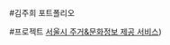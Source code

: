#김주희 포트폴리오

#프로젝트
[서울시 주거&문화정보 제공 서비스]((https://youtu.be/PpnqkfdnhoM?si=KNNVPTPapyYD868A)https://youtu.be/PpnqkfdnhoM?si=KNNVPTPapyYD868A))
